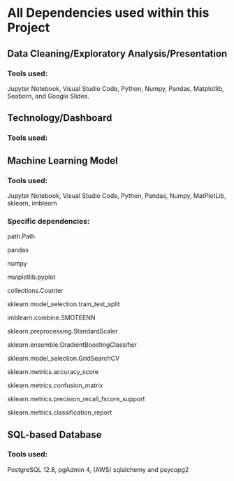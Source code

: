 # All Dependencies used within this Project

## Data Cleaning/Exploratory Analysis/Presentation
###  **Tools used**:
Jupyter Notebook, Visual Studio Code, Python, Numpy, Pandas, Matplotlib, Seaborn, and Google Slides. 

## Technology/Dashboard
###  **Tools used**:


## Machine Learning Model
###  **Tools used**:
Jupyter Notebook, Visual Studio Code, Python, Pandas, Numpy, MatPlotLib, sklearn, imblearn

### **Specific dependencies:**
path.Path<br/>

pandas<br/>

numpy<br/>

matplotlib.pyplot<br/>

collections.Counter<br/>

sklearn.model_selection.train_test_split<br/>

imblearn.combine.SMOTEENN<br/>

sklearn.preprocessing.StandardScaler<br/>

sklearn.ensemble.GradientBoostingClassifier<br/>

sklearn.model_selection.GridSearchCV<br/>

sklearn.metrics.accuracy_score<br/>

sklearn.metrics.confusion_matrix<br/>

sklearn.metrics.precision_recall_fscore_support<br/>

sklearn.metrics.classification_report<br/>

## SQL-based Database
###  **Tools used**:
PostgreSQL 12.8, pgAdmin 4, (AWS) sqlalchemy and psycopg2
